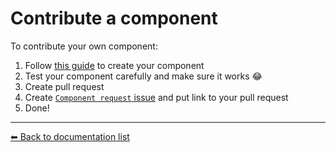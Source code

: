 # Contribute a component
To contribute your own component:
 1. Follow [this guide](./custom_component.md) to create your component
 1. Test your component carefully and make sure it works 😂 
 1. Create pull request
 1. Create [`Component request` issue](https://github.com/Kademi/keditor/issues/new?assignees=&labels=Request+features&template=component-request.md&title=%5BComponent+request%5D) and put link to your pull request
 1. Done!

 ---
[⬅ Back to documentation list](./index.md)
